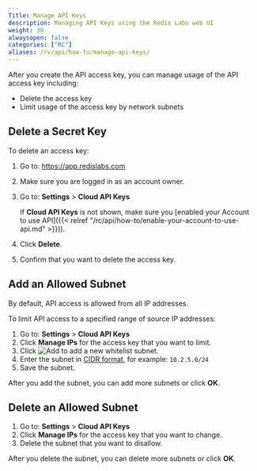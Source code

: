 ```yaml
---
Title: Manage API Keys
description: Managing API Keys using the Redis Labs web UI
weight: 30
alwaysopen: false
categories: ["RC"]
aliases: /rv/api/how-to/manage-api-keys/
---
```

After you create the API access key, you can manage usage of the API access key including:

- Delete the access key
- Limit usage of the access key by network subnets

## Delete a Secret Key

To delete an access key:

1. Go to: <https://app.redislabs.com>
1. Make sure you are logged in as an account owner.
1. Go to: **Settings** > **Cloud API Keys**

    If **Cloud API Keys** is not shown, make sure you [enabled your Account to use API]({{< relref "/rc/api/how-to/enable-your-account-to-use-api.md" >}})).
1. Click **Delete**.
1. Confirm that you want to delete the access key.

## Add an Allowed Subnet

By default, API access is allowed from all IP addresses.

To limit API access to a specified range of source IP addresses:

1. Go to: **Settings** > **Cloud API Keys**
1. Click **Manage IPs** for the access key that you want to limit.
1. Click ![Add](/images/rs/icon_add.png#no-click "Add") to add a new whitelist subnet.
1. Enter the subnet in [CIDR format](https://en.wikipedia.org/wiki/Classless_Inter-Domain_Routing#CIDR_notation), for example: `10.2.5.0/24`
1. Save the subnet.

After you add the subnet, you can add more subnets or click **OK**.

## Delete an Allowed Subnet

1. Go to: **Settings** > **Cloud API Keys**
1. Click **Manage IPs** for the access key that you want to change.
1. Delete the subnet that you want to disallow.

After you delete the subnet, you can delete more subnets or click **OK**.
